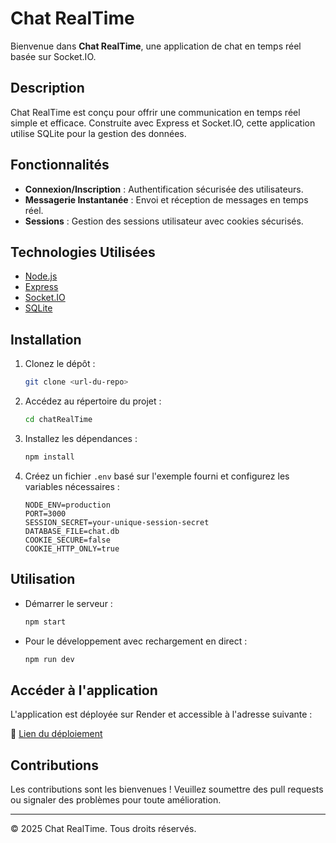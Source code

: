 # Chat RealTime

Bienvenue dans **Chat RealTime**, une application de chat en temps réel basée sur Socket.IO.

## Description

Chat RealTime est conçu pour offrir une communication en temps réel simple et efficace. Construite avec Express et Socket.IO, cette application utilise SQLite pour la gestion des données.

## Fonctionnalités

- **Connexion/Inscription** : Authentification sécurisée des utilisateurs.
- **Messagerie Instantanée** : Envoi et réception de messages en temps réel.
- **Sessions** : Gestion des sessions utilisateur avec cookies sécurisés.

## Technologies Utilisées

- [Node.js](https://nodejs.org/)
- [Express](https://expressjs.com/)
- [Socket.IO](https://socket.io/)
- [SQLite](https://www.sqlite.org/index.html)

## Installation

1. Clonez le dépôt :
    ```bash
    git clone <url-du-repo>
    ```

2. Accédez au répertoire du projet :
    ```bash
    cd chatRealTime
    ```

3. Installez les dépendances :
    ```bash
    npm install
    ```

4. Créez un fichier `.env` basé sur l'exemple fourni et configurez les variables nécessaires :

    ```plaintext
    NODE_ENV=production
    PORT=3000
    SESSION_SECRET=your-unique-session-secret
    DATABASE_FILE=chat.db
    COOKIE_SECURE=false
    COOKIE_HTTP_ONLY=true
    ```

## Utilisation

- Démarrer le serveur :
    ```bash
    npm start
    ```

- Pour le développement avec rechargement en direct :
    ```bash
    npm run dev
    ```

## Accéder à l'application

L'application est déployée sur Render et accessible à l'adresse suivante :

🔗 [Lien du déploiement](https://realtimechat-o3iy.onrender.com)

## Contributions

Les contributions sont les bienvenues ! Veuillez soumettre des pull requests ou signaler des problèmes pour toute amélioration.

---

© 2025 Chat RealTime. Tous droits réservés.

